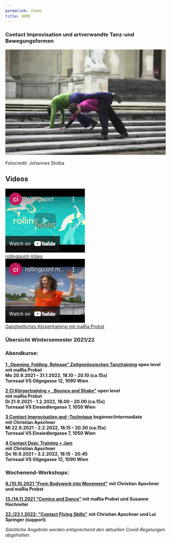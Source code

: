 ```yaml
---
permalink: /home
title: HOME
---
```

### [](#1)Contact Improvisation und artverwandte Tanz-und Bewegungsformen

![Christian und maRia tanzen Contact Improvisation auf einer Stiege](/assets/uploads/dsc_1901_klein.jpg "Contact Improvisation")

Fotocredit: Johannes Stolba

## Videos

<div class="imglink"><a target="_blank" href="https://www.youtube.com/watch?v=kp3DqzN1Ldo"><img src="/assets/uploads/video_vorschau_rollingpoint.png" /><div>rollingpoint-Video</div></a></div>

<div class="imglink"><a target="_blank" href="https://www.youtube.com/watch?v=kp3DqzN1Ldo"><img src="/assets/uploads/video_vorschau_maria.png" /><div>Ganzheitliches Körpertraining mit maRia Probst</div></a></div>

### **Übersicht Wintersemester 2021/22**

### **Abendkurse:**

<div class="named-anchor" id="/kurse#mo"></div>

**[1 „Opening, Folding, Release“ Zeitgenössisches Tanztraining](/kurse#mo)** **open level**\
**mit maRia Probst**  \
**Mo 20.9.2021 – 31.1.2022, 18.10 - 20.10 (ca.15x)**\
**Turnsaal VS Gilgegasse 12, 1090 Wien**

**[2 CI Körpertraining + „Bounce and Shake"](/kurse#di)**  **open level**\
**mit maRia Probst**\
**Di 21.9.2021 - 1.2.2022, 18.00 – 20.00 (ca.15x)**\
**Turnsaal VS Einsiedlergasse 7, 1050 Wien**

**[3 Contact Improvisation and -Technique](/kurse#mi) beginner/intermediate\
mit Christian Apschner\
Mi 22.9.2021 - 2.2.2022, 18.15 – 20.30 (ca.15x)\
Turnsaal VS Einsiedlergasse 7, 1050 Wien**

**[4 Contact Dojo: Training + Jam](/dojo)**\
**mit Christian Apschner**\
**Do 16.9.2021 – 3.2.2022, 18.15 - 20.45**\
**Turnsaal VS Gilgegasse 12, 1090 Wien**

### **Wochenend-Workshops:**

**[9./10.10.2021 "From Bodywork into Movement"](/workshops#bodywork)** **mit Christian Apschner und maRia Probst**

**[13./14.11.2021 "Comics and Dance"](/workshops#comics) mit maRia Probst und Susanne Hochreiter**

**[22./23.1.2022: "Contact Flying Skills"](/workshops#flying)** **mit Christian Apschner und Lui Springer (support)**

*Sämtliche Angebote werden entsprechend den aktuellen Covid-Regelungen abgehalten.*
